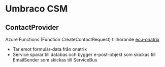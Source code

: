 # Umbraco CSM
## ContactProvider
Azure Functions (Function CreateContactRequest) tillhörande [ecu-onatrix](https://github.com/johanbard-win23-cms/ecu-onatrix)
- Tar emot formulär-data från onatrix
- Service sparar till databas och bygger e-post-objekt som skickas till EmailSender som skickas till ServiceBus
